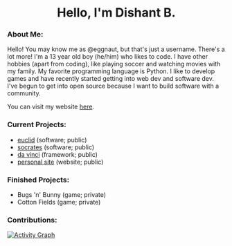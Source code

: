 <div align = 'center'>
<h1> Hello, I'm Dishant B. </h1>
</div>

### About Me:
Hello! You may know me as @eggnaut, but that's just a username. There's a lot more! I'm a 13 year old boy (he/him) who likes to code. I have other hobbies (apart from coding), like playing soccer and watching movies with my family. My favorite programming language is Python. I like to develop games and have recently started getting into web dev and software dev. I've begun to get into open source because I want to build software with a community.

You can visit my website [here](https://eggnaut.github.io).

### Current Projects:
- [euclid](https://github.com/eggnaut/euclid) (software; public)
- [socrates](https://github.com/eggnaut/socrates) (software; public)
- [da vinci](https://github.com/eggnaut/da-vinci) (framework; public)
- [personal site](https://github.com/eggnaut/eggnaut.github.io) (website; public)

### Finished Projects:
- Bugs 'n' Bunny (game; private)
- Cotton Fields (game; private)

### Contributions:
[![Activity Graph](https://github-readme-activity-graph.cyclic.app/graph?username=eggnaut&hide_title=true&theme=github-compact&hide_border=true)](https://github.com/eggnaut)
